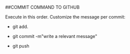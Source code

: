 ##COMMIT COMMAND TO GITHUB

Execute in this order. Customize the message per commit: 

- git add. 

- git commit -m"write a relevant message"

- git push